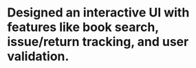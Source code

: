 # Designed an interactive UI with features like book search, issue/return tracking, and user validation. 
